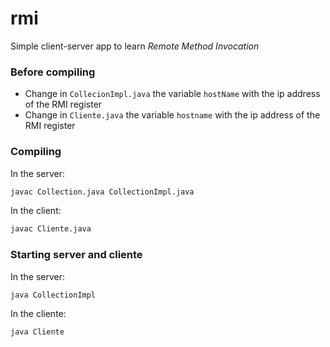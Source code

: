 # rmi
Simple client-server app to learn *Remote Method Invocation*

### Before compiling

- Change in `CollecionImpl.java` the variable `hostName` with the ip address of the RMI register
- Change in `Cliente.java` the variable `hostname` with the ip address of the RMI register

### Compiling

In the server:

```bash
javac Collection.java CollectionImpl.java
```

In the client:

```bash
javac Cliente.java
```

### Starting server and cliente

In the server:

```bash
java CollectionImpl
```

In the cliente:

```bash
java Cliente
```